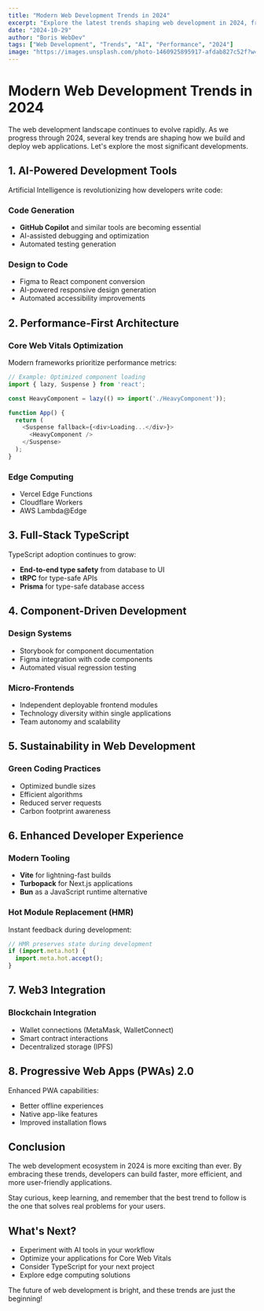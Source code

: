 ```yaml
---
title: "Modern Web Development Trends in 2024"
excerpt: "Explore the latest trends shaping web development in 2024, from AI integration to performance optimization techniques."
date: "2024-10-29"
author: "Boris WebDev"
tags: ["Web Development", "Trends", "AI", "Performance", "2024"]
image: "https://images.unsplash.com/photo-1460925895917-afdab827c52f?w=800&h=400&fit=crop"
---
```


# Modern Web Development Trends in 2024

The web development landscape continues to evolve rapidly. As we progress through 2024, several key trends are shaping how we build and deploy web applications. Let's explore the most significant developments.

## 1. AI-Powered Development Tools

Artificial Intelligence is revolutionizing how developers write code:

### Code Generation
- **GitHub Copilot** and similar tools are becoming essential
- AI-assisted debugging and optimization
- Automated testing generation

### Design to Code
- Figma to React component conversion
- AI-powered responsive design generation
- Automated accessibility improvements

## 2. Performance-First Architecture

### Core Web Vitals Optimization
Modern frameworks prioritize performance metrics:

```javascript
// Example: Optimized component loading
import { lazy, Suspense } from 'react';

const HeavyComponent = lazy(() => import('./HeavyComponent'));

function App() {
  return (
    <Suspense fallback={<div>Loading...</div>}>
      <HeavyComponent />
    </Suspense>
  );
}
```

### Edge Computing
- Vercel Edge Functions
- Cloudflare Workers
- AWS Lambda@Edge

## 3. Full-Stack TypeScript

TypeScript adoption continues to grow:

- **End-to-end type safety** from database to UI
- **tRPC** for type-safe APIs
- **Prisma** for type-safe database access

## 4. Component-Driven Development

### Design Systems
- Storybook for component documentation
- Figma integration with code components
- Automated visual regression testing

### Micro-Frontends
- Independent deployable frontend modules
- Technology diversity within single applications
- Team autonomy and scalability

## 5. Sustainability in Web Development

### Green Coding Practices
- Optimized bundle sizes
- Efficient algorithms
- Reduced server requests
- Carbon footprint awareness

## 6. Enhanced Developer Experience

### Modern Tooling
- **Vite** for lightning-fast builds
- **Turbopack** for Next.js applications
- **Bun** as a JavaScript runtime alternative

### Hot Module Replacement (HMR)
Instant feedback during development:

```javascript
// HMR preserves state during development
if (import.meta.hot) {
  import.meta.hot.accept();
}
```

## 7. Web3 Integration

### Blockchain Integration
- Wallet connections (MetaMask, WalletConnect)
- Smart contract interactions
- Decentralized storage (IPFS)

## 8. Progressive Web Apps (PWAs) 2.0

Enhanced PWA capabilities:
- Better offline experiences
- Native app-like features
- Improved installation flows

## Conclusion

The web development ecosystem in 2024 is more exciting than ever. By embracing these trends, developers can build faster, more efficient, and more user-friendly applications.

Stay curious, keep learning, and remember that the best trend to follow is the one that solves real problems for your users.

## What's Next?

- Experiment with AI tools in your workflow
- Optimize your applications for Core Web Vitals
- Consider TypeScript for your next project
- Explore edge computing solutions

The future of web development is bright, and these trends are just the beginning!